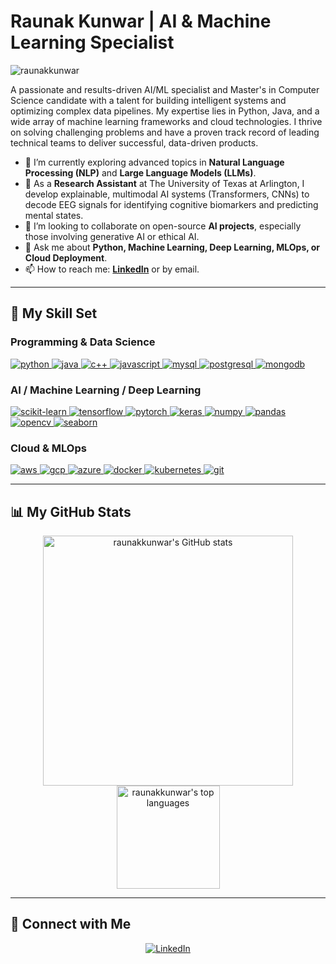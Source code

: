# Raunak Kunwar | AI & Machine Learning Specialist

<p align="left"> <img src="https://komarev.com/ghpvc/?username=raunakkunwar&color=blueviolet" alt="raunakkunwar" /> </p>

A passionate and results-driven AI/ML specialist and Master's in Computer Science candidate with a talent for building intelligent systems and optimizing complex data pipelines. My expertise lies in Python, Java, and a wide array of machine learning frameworks and cloud technologies. I thrive on solving challenging problems and have a proven track record of leading technical teams to deliver successful, data-driven products.

- 🔭 I’m currently exploring advanced topics in **Natural Language Processing (NLP)** and **Large Language Models (LLMs)**.
- 🌱 As a **Research Assistant** at The University of Texas at Arlington, I develop explainable, multimodal AI systems (Transformers, CNNs) to decode EEG signals for identifying cognitive biomarkers and predicting mental states.
- 👯 I’m looking to collaborate on open-source **AI projects**, especially those involving generative AI or ethical AI.
- 💬 Ask me about **Python, Machine Learning, Deep Learning, MLOps, or Cloud Deployment**.
- 📫 How to reach me: **[LinkedIn](https://www.linkedin.com/in/raunak7/)** or by email.

---

## 🚀 My Skill Set

### **Programming & Data Science**
<p align="left">
    <a href="https://www.python.org" target="_blank"> <img src="https://img.shields.io/badge/Python-3776AB?style=for-the-badge&logo=python&logoColor=white" alt="python"/> </a>
    <a href="https://www.java.com" target="_blank"> <img src="https://img.shields.io/badge/Java-ED8B00?style=for-the-badge&logo=java&logoColor=white" alt="java"/> </a>
    <a href="https://www.cplusplus.com" target="_blank"> <img src="https://img.shields.io/badge/C%2B%2B-00599C?style=for-the-badge&logo=c%2B%2B&logoColor=white" alt="c++"/> </a>
    <a href="https://developer.mozilla.org/en-US/docs/Web/JavaScript" target="_blank"> <img src="https://img.shields.io/badge/JavaScript-F7DF1E?style=for-the-badge&logo=javascript&logoColor=black" alt="javascript"/> </a>
    <a href="https://www.mysql.com/" target="_blank"> <img src="https://img.shields.io/badge/MySQL-4479A1?style=for-the-badge&logo=mysql&logoColor=white" alt="mysql"/> </a>
    <a href="https://www.postgresql.org" target="_blank"> <img src="https://img.shields.io/badge/PostgreSQL-336791?style=for-the-badge&logo=postgresql&logoColor=white" alt="postgresql"/> </a>
    <a href="https://www.mongodb.com/" target="_blank"> <img src="https://img.shields.io/badge/MongoDB-47A248?style=for-the-badge&logo=mongodb&logoColor=white" alt="mongodb"/> </a>
</p>

### **AI / Machine Learning / Deep Learning**
<p align="left">
    <a href="https://scikit-learn.org/" target="_blank"> <img src="https://img.shields.io/badge/scikit_learn-F7931E?style=for-the-badge&logo=scikit-learn&logoColor=white" alt="scikit-learn"/> </a>
    <a href="https://www.tensorflow.org" target="_blank"> <img src="https://img.shields.io/badge/TensorFlow-FF6F00?style=for-the-badge&logo=tensorflow&logoColor=white" alt="tensorflow"/> </a>
    <a href="https://pytorch.org/" target="_blank"> <img src="https://img.shields.io/badge/PyTorch-EE4C2C?style=for-the-badge&logo=pytorch&logoColor=white" alt="pytorch"/> </a>
    <a href="https://keras.io/" target="_blank"> <img src="https://img.shields.io/badge/Keras-D00000?style=for-the-badge&logo=keras&logoColor=white" alt="keras"/> </a>
    <a href="https://numpy.org/" target="_blank"> <img src="https://img.shields.io/badge/NumPy-013243?style=for-the-badge&logo=numpy&logoColor=white" alt="numpy"/> </a>
    <a href="https://pandas.pydata.org/" target="_blank"> <img src="https://img.shields.io/badge/Pandas-150458?style=for-the-badge&logo=pandas&logoColor=white" alt="pandas"/> </a>
    <a href="https://opencv.org/" target="_blank"> <img src="https://img.shields.io/badge/OpenCV-5C3EE8?style=for-the-badge&logo=opencv&logoColor=white" alt="opencv"/> </a>
    <a href="https://seaborn.pydata.org/" target="_blank"> <img src="https://img.shields.io/badge/Seaborn-34495E?style=for-the-badge&logo=seaborn&logoColor=white" alt="seaborn"/> </a>
</p>

### **Cloud & MLOps**
<p align="left">
    <a href="https://aws.amazon.com/" target="_blank"> <img src="https://img.shields.io/badge/AWS-232F3E?style=for-the-badge&logo=amazon-aws&logoColor=white" alt="aws"/> </a>
    <a href="https://cloud.google.com/" target="_blank"> <img src="https://img.shields.io/badge/Google_Cloud-4285F4?style=for-the-badge&logo=google-cloud&logoColor=white" alt="gcp"/> </a>
    <a href="https://azure.microsoft.com/en-us/" target="_blank"> <img src="https://img.shields.io/badge/Azure-0078D4?style=for-the-badge&logo=microsoft-azure&logoColor=white" alt="azure"/> </a>
    <a href="https://www.docker.com/" target="_blank"> <img src="https://img.shields.io/badge/Docker-2496ED?style=for-the-badge&logo=docker&logoColor=white" alt="docker"/> </a>
    <a href="https://kubernetes.io" target="_blank"> <img src="https://img.shields.io/badge/Kubernetes-326CE5?style=for-the-badge&logo=kubernetes&logoColor=white" alt="kubernetes"/> </a>
    <a href="https://git-scm.com/" target="_blank"> <img src="https://img.shields.io/badge/GIT-E44C30?style=for-the-badge&logo=git&logoColor=white" alt="git"/> </a>
</p>

---

## 📊 My GitHub Stats

<p align="center">
  <img src="https://github-readme-stats.vercel.app/api?username=raunakkunwar&count_private=true&show_icons=true&theme=synthwave" alt="raunakkunwar's GitHub stats" width="400" />
  <img src="https://github-readme-stats.vercel.app/api/top-langs/?username=raunakkunwar&layout=compact&theme=synthwave" alt="raunakkunwar's top languages" height="165" />
</p>

---

## 🔗 Connect with Me

<p align="center">
  <a href="https://www.linkedin.com/in/raunak7/" target="_blank"><img src="https://img.shields.io/badge/LinkedIn-0077B5?style=for-the-badge&logo=linkedin&logoColor=white" alt="LinkedIn"/></a>
</p>
